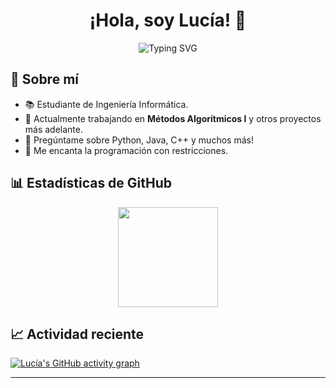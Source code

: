 <h1 align="center">¡Hola, soy Lucía! 👋</h1>

<p align="center">
  <img src="https://readme-typing-svg.herokuapp.com?color=FF69B4&center=true&vCenter=true&lines=Desarrolladora;Estudiante+de+Ingeniería+Informática;Apasionada+por+la+tecnología" alt="Typing SVG" /> 
</p>

## 🌸 Sobre mí

- 📚 Estudiante de Ingeniería Informática.
- 🔭 Actualmente trabajando en **Métodos Algorítmicos I** y otros proyectos más adelante. 
- 💬 Pregúntame sobre Python, Java, C++ y muchos más!
- 👾 Me encanta la programación con restricciones.

## 📊 Estadísticas de GitHub

<p align="center">
  <img height="160px" src="https://github-readme-stats.vercel.app/api?username=luciamarst&show_icons=true&theme=radical" />
</p>

## 📈 Actividad reciente
[![Lucía's GitHub activity graph](https://github-readme-activity-graph.cyclic.app/graph?username=luciamarst&theme=github-2019)](https://github.com/Ashutosh00710/github-readme-activity-graph)

---

